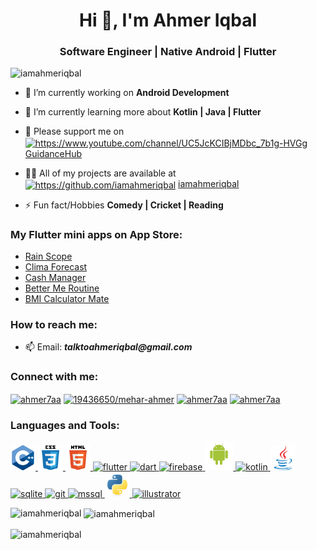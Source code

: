 <h1 align="center">Hi 👋, I'm Ahmer Iqbal</h1>
<h3 align="center">Software Engineer | Native Android | Flutter</h3>

<p align="left"> <img src="https://komarev.com/ghpvc/?username=iamahmeriqbal&label=Profile%20views&color=0e75b6&style=flat" alt="iamahmeriqbal" /> </p>

- 🔭 I’m currently working on **Android Development**

- 🌱 I’m currently learning more about **Kotlin | Java | Flutter**

- 👯 Please support me on <a href="https://www.youtube.com/channel/UC5JcKCIBjMDbc_7b1g-HVGg" target="blank"><img align="center" src="https://raw.githubusercontent.com/rahuldkjain/github-profile-readme-generator/master/src/images/icons/Social/youtube.svg" alt="https://www.youtube.com/channel/UC5JcKCIBjMDbc_7b1g-HVGg" height="30" width="40" /></a> [GuidanceHub](https://www.youtube.com/channel/UC5JcKCIBjMDbc_7b1g-HVGg)

- 👨‍💻 All of my projects are available at <a href="https://github.com/iamahmeriqbal" target="blank"><img align="center" src="https://raw.githubusercontent.com/rahuldkjain/github-profile-readme-generator/master/src/images/icons/Social/github.svg" alt="https://github.com/iamahmeriqbal" height="30" width="40" /></a> [iamahmeriqbal](https://github.com/iamahmeriqbal)

- ⚡ Fun fact/Hobbies **Comedy | Cricket | Reading**

<h3 align="left">My Flutter mini apps on App Store:</h3>

- [Rain Scope](https://apps.apple.com/us/app/rainscope/id6670182947)
- [Clima Forecast](https://apps.apple.com/us/app/clima-forecast/id6740206835)
- [Cash Manager](https://apps.apple.com/pk/app/cashmanager/id6738950626)
- [Better Me Routine](https://apps.apple.com/pk/app/better-me-routine/id6738891854)
- [BMI Calculator Mate](https://apps.apple.com/us/app/bmi-calculator-mate/id6740207471)

<h3 align="left">How to reach me:</h3>

- 📫 Email: **_talktoahmeriqbal@gmail.com_**

<h3 align="left">Connect with me:</h3>
<p align="left">
<a href="https://linkedin.com/in/iamahmeriqbal" target="blank"><img align="center" src="https://raw.githubusercontent.com/rahuldkjain/github-profile-readme-generator/master/src/images/icons/Social/linked-in-alt.svg" alt="ahmer7aa" height="30" width="40" /></a>
<a href="https://stackoverflow.com/users/19436650/ahmer-iqbal" target="blank"><img align="center" src="https://raw.githubusercontent.com/rahuldkjain/github-profile-readme-generator/master/src/images/icons/Social/stack-overflow.svg" alt="19436650/mehar-ahmer" height="30" width="40" /></a>
<a href="https://fb.com/iamahmeriqbal" target="blank"><img align="center" src="https://raw.githubusercontent.com/rahuldkjain/github-profile-readme-generator/master/src/images/icons/Social/facebook.svg" alt="ahmer7aa" height="30" width="40" /></a>
<a href="https://instagram.com/iamahmeriqbal" target="blank"><img align="center" src="https://raw.githubusercontent.com/rahuldkjain/github-profile-readme-generator/master/src/images/icons/Social/instagram.svg" alt="ahmer7aa" height="30" width="40" /></a>
</p>

<h3 align="left">Languages and Tools:</h3>
<p align="left"> <a href="https://www.w3schools.com/cpp/" target="_blank"> <img src="https://raw.githubusercontent.com/devicons/devicon/master/icons/cplusplus/cplusplus-original.svg" alt="cplusplus" width="40" height="40"/> </a> <a href="https://www.w3schools.com/css/" target="_blank"> <img src="https://raw.githubusercontent.com/devicons/devicon/master/icons/css3/css3-original-wordmark.svg" alt="css3" width="40" height="40"/> </a> <a href="https://www.w3.org/html/" target="_blank"> <img src="https://raw.githubusercontent.com/devicons/devicon/master/icons/html5/html5-original-wordmark.svg" alt="html5" width="40" height="40"/> </a> <a href="https://flutter.dev" target="_blank"> <img src="https://www.vectorlogo.zone/logos/flutterio/flutterio-icon.svg" alt="flutter" width="40" height="40"/> </a> <a href="https://dart.dev" target="_blank"> <img src="https://www.vectorlogo.zone/logos/dartlang/dartlang-icon.svg" alt="dart" width="40" height="40"/> </a> <a href="https://firebase.google.com/" target="_blank"> <img src="https://www.vectorlogo.zone/logos/firebase/firebase-icon.svg" alt="firebase" width="40" height="40"/> </a> <a href="https://developer.android.com" target="_blank"> <img src="https://raw.githubusercontent.com/devicons/devicon/master/icons/android/android-original-wordmark.svg" alt="android" width="45" height="45"/> </a> <a href="https://kotlinlang.org" target="_blank" rel="noreferrer"> <img src="https://www.vectorlogo.zone/logos/kotlinlang/kotlinlang-icon.svg" alt="kotlin" width="40" height="40"/> </a> <a href="https://www.java.com" target="_blank"> <img src="https://raw.githubusercontent.com/devicons/devicon/master/icons/java/java-original.svg" alt="java" width="40" height="40"/> </a> <a href="https://www.sqlite.org/" target="_blank" rel="noreferrer"> <img src="https://www.vectorlogo.zone/logos/sqlite/sqlite-icon.svg" alt="sqlite" width="40" height="40"/> </a> <a href="https://git-scm.com/" target="_blank"> <img src="https://www.vectorlogo.zone/logos/git-scm/git-scm-icon.svg" alt="git" width="40" height="40"/> </a> <a href="https://www.microsoft.com/en-us/sql-server" target="_blank"> <img src="https://www.svgrepo.com/show/303229/microsoft-sql-server-logo.svg" alt="mssql" width="40" height="40"/> </a> <a href="https://www.python.org" target="_blank"> <img src="https://raw.githubusercontent.com/devicons/devicon/master/icons/python/python-original.svg" alt="python" width="40" height="40"/> </a> <a href="https://www.adobe.com/in/products/illustrator.html" target="_blank" rel="noreferrer"> <img src="https://www.vectorlogo.zone/logos/adobe_illustrator/adobe_illustrator-icon.svg" alt="illustrator" width="40" height="40"/> </a> </p>

<p><img align="left" src="https://github-readme-stats.vercel.app/api/top-langs?username=iamahmeriqbal&show_icons=true&locale=en&layout=compact" alt="iamahmeriqbal" /></p>

<p>&nbsp;<img align="center" src="https://github-readme-stats.vercel.app/api?username=iamahmeriqbal&show_icons=true&locale=en" alt="iamahmeriqbal" /></p>

<p><img align="center" src="https://github-readme-streak-stats.herokuapp.com/?user=iamahmeriqbal" alt="iamahmeriqbal" /></p>
